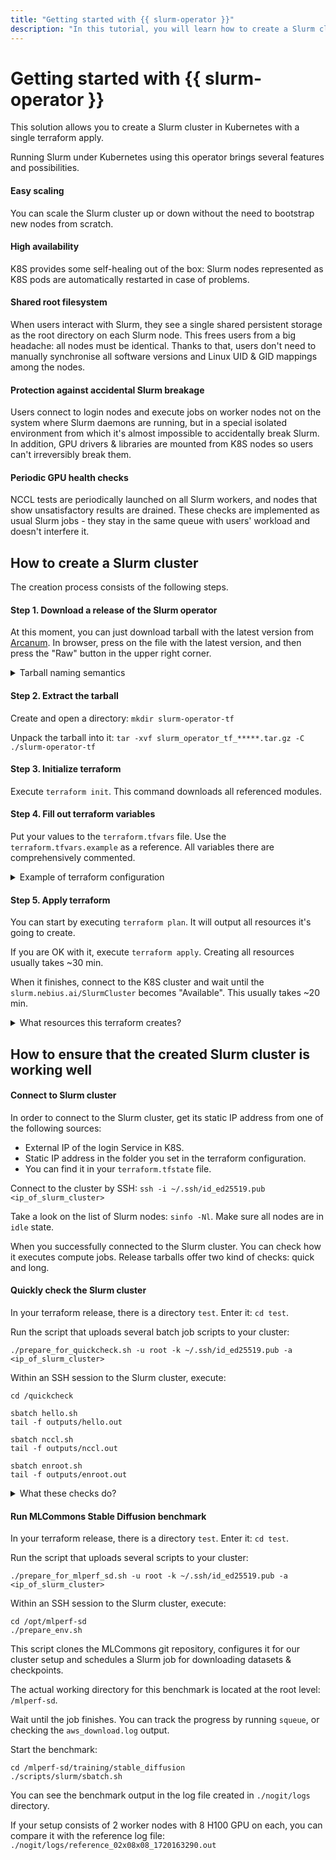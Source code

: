 ```yaml
---
title: "Getting started with {{ slurm-operator }}"
description: "In this tutorial, you will learn how to create a Slurm cluster in Kubernetes with {{ slurm-operator }}."
---
```


# Getting started with {{ slurm-operator }}
This solution allows you to create a Slurm cluster in Kubernetes with a single terraform apply.

Running Slurm under Kubernetes using this operator brings several features and possibilities.

#### Easy scaling
You can scale the Slurm cluster up or down without the need to bootstrap new nodes from scratch.

#### High availability
K8S provides some self-healing out of the box: Slurm nodes represented as K8S pods are automatically restarted in case 
of problems.

#### Shared root filesystem
When users interact with Slurm, they see a single shared persistent storage as the root directory on each Slurm node. 
This frees users from a big headache: all nodes must be identical. Thanks to that, users don't need to manually 
synchronise all software versions and Linux UID & GID mappings among the nodes.

#### Protection against accidental Slurm breakage
Users connect to login nodes and execute jobs on worker nodes not on the system where Slurm daemons are running, but in 
a special isolated environment from which it's almost impossible to accidentally break Slurm. In addition, GPU drivers &
libraries are mounted from K8S nodes so users can't irreversibly break them.

#### Periodic GPU health checks
NCCL tests are periodically launched on all Slurm workers, and nodes that show unsatisfactory results are drained. These
checks are implemented as usual Slurm jobs - they stay in the same queue with users' workload and doesn't interfere it.



## How to create a Slurm cluster
The creation process consists of the following steps.

#### Step 1. Download a release of the Slurm operator
At this moment, you can just download tarball with the latest version from [Arcanum](https://arcanum.nebius.dev/nebo/msp/slurm-service/internal/operator/terraform-releases).
In browser, press on the file with the latest version, and then press the "Raw" button in the upper right corner.

<details>
  <summary>Tarball naming semantics</summary>

  Each tarball release is named as `slurm_operator_tf_<YEAR>_<MONTH>_<SERIAL>_<SHORT_DESC>.tar.gz`
</details>

#### Step 2. Extract the tarball
Create and open a directory: `mkdir slurm-operator-tf`

Unpack the tarball into it: `tar -xvf slurm_operator_tf_*****.tar.gz -C ./slurm-operator-tf`

#### Step 3. Initialize terraform
Execute `terraform init`. This command downloads all referenced modules.

#### Step 4. Fill out terraform variables
Put your values to the `terraform.tfvars` file. Use the `terraform.tfvars.example` as a reference. All variables there 
are comprehensively commented.

<details>
  <summary>Example of terraform configuration</summary>

This is just an example. For actual information, use the `terraform.tfvars.example` file from your release tarball.
```terraform
########################################################################################################################
# KUBERNETES CLUSTER CONFIGURATION
########################################################################################################################

## BASIC CONFIGURATION

### Nebius folder ID to create the K8S cluster in it.
k8s_folder_id = "put_your_folder_id_here"

### Name of the K8S cluster. A short random prefix is added. For example, if you set "slurm-test" here, the actual name
### will be "slurm-test-randstr1.
k8s_cluster_name = "slurm"

### Description of the K8S cluster.
k8s_cluster_description = "K8S cluster for Slurm"

### Version of the K8S used in the cluster.
k8s_cluster_version = "1.28"

### Availability zone of the K8S cluster.
k8s_cluster_zone_id = "eu-north1-c"

### K8S cluster maintenance windows. During the specified intervals the K8S master may not be available.
k8s_cluster_master_maintenance_windows = [{
  day        = "monday"
  start_time = "20:00"
  duration   = "3h"
}]



## NETWORK CONFIGURATION

### ID of an existing network in which a new subnet for the K8S cluster is created. If empty, a new network is created.
### A separate subnet is created in either case.
k8s_network_id = "put_your_network_id_here"

### IPv4 CIDR blocks for the new subnet. In case the subnet is created in an existing network, ensure it doesn't
### conflict with CIDR blocks of existing subnets.
k8s_cluster_subnet_cidr_blocks = ["192.168.10.0/24"]



## NODE GROUP CONFIGURATION
## ---------------------------------------------------------------------------------------------------------------------
## This terraform creates a Slurm cluster with two node groups:
## - one with GPUs onboard for running compute workloads (Slurm worker nodes),
## - and one without GPUs for running undemanding workloads (Slurm login & controller nodes, system K8S jobs, etc.).

### Configuration of the node group with GPUs. Its nodes are interconnected and forms a GPU cluster.
k8s_cluster_node_group_gpu = {
  #### The kind of GPUs. For example, "h100" (type A), "h100-c" (type C), "h100-c-llm" (type C allowing "preemptible").
  platform = "h100"

  #### Whether the nodes can be taken away in favor of higher priority tasks. The only allowed platform is "h100-c-llm".
  preemptible = false

  #### Number of nodes in the group. It should be at least 2 in order to benefit from the GPU cluster interconnection.
  #### The created node group doesn't have auto-scaling, but the size can be updated using this terraform.
  size = 2

  #### Number of vCPU on the nodes. Not any value is supported. Typically, each GPU platform has only a single permitted
  #### set of resources (CPU & memory).
  cpu_cores = 160

  #### Size of the real memory on the nodes in GB. Not any value is supported. See the comment above.
  memory_gb = 1280

  #### Number of GPUs on each node.
  gpus = 8

  #### Interconnect type. Typically, "InfiniBand".
  interconnect_type = "InfiniBand"

  #### Interconnect physical cluster name. GPUs of certain platforms can be created only in certain physical clusters.
  #### e.g. "h100" platform can be created only in "fabric-1", and "h100-c" & "h100-c-llm" in "fabric-4" or fabric-6".
  #### This value cannot be changed after creation.
  interconnect_physical_cluster = "fabric-1"

  #### Type of boot disks attached to the nodes.
  disk_type = "network-ssd"

  #### Size of boot disks in GB.
  disk_size_gb = 1024

  #### Value for the "cloud.google.com/gke-accelerator" label assigned to each node. Should be "nvidia-h100-80gb" for
  #### all H100 GPU platforms.
  gke_accelerator = "nvidia-h100-80gb"

  #### Major version of the NVIDIA GPU driver to be installed on the nodes.
  driver_config = "535"
}

### Configuration of the node group without GPUs.
k8s_cluster_node_group_non_gpu = {
  #### Number of nodes in the group. It should be at least 2 in order to benefit from K8S high-availability features.
  #### The created node group doesn't have auto-scaling, but the size can be updated using this terraform.
  size = 2

  #### Number of vCPU on the nodes with platform "standard-v2". Not any value is supported. The platform has only
  #### specific permitted sets of resources (CPU & memory). For example, 8 CPU & 32 memory, or 32 CPU & 128 memory.
  cpu_cores = 32

  #### Size of the real memory on the nodes in GB. Not any value is supported. See the comment above.
  memory_gb = 128

  #### Type of boot disks attached to the nodes.
  disk_type = "network-ssd"

  #### Size of boot disks in GB.
  disk_size_gb = 1024
}



## SSH CONFIGURATION

### Username for connecting to K8S nodes.
k8s_cluster_ssh_username = "ubuntu"

### SSH public key for connecting to K8S nodes. Either the key as a string or path to the key must be set.
k8s_cluster_ssh_public_key = "put_your_ssh_public_key_here"
k8s_cluster_ssh_public_key_path = null



## NVIDIA NETWORK OPERATOR CONFIGURATION

### Version of the network operator installed to the K8S cluster.
k8s_cluster_operator_network_version = "23.7.0"



## NVIDIA GPU OPERATOR CONFIGURATION

### Version of the GPU operator installed to the K8S cluster.
k8s_cluster_operator_gpu_version = "v23.9.0"

### NVIDIA GPU driver version. The major version must match with k8s_cluster_node_group_gpu.driver_config variable.
k8s_cluster_operator_gpu_driver_version = "535.104.12"

### Whether to use nvidia-container-toolkit for propagating NVIDIA drivers and system libraries from K8S nodes to
### containers. Typically, must be "true".
k8s_cluster_operator_gpu_cuda_toolkit = true

# Whether to enable GPU driver RDMA. Typically, must be "true".
k8s_cluster_operator_gpu_driver_rdma = true





########################################################################################################################
# SHARED STORAGE CONFIGURATION
# ----------------------------------------------------------------------------------------------------------------------
# At least two shared storages are created for the Slurm cluster:
# 1. "Jail" storage that keeps the root directory of the shared environment within which users interact with Slurm.
#    Can be either a compute file storage or a GlusterFS.
# 2. "Controller spool" storage that keeps the state of Slurm controller (the Slurm's "StateSaveLocation"). This state
#    is shared between the primary and backup controllers.
# In addition, an arbitrary number of "jail submount" storages can be created. These storages are mounted into the jail
# environment at specified paths. For example, you can mount /home directory from a different storage, or have separate
# storages with datasets or checkpoints.
# All jail submounts are compute file storages.
########################################################################################################################

## BASIC COMPUTE FILE STORAGE CONFIGURATION
## ---------------------------------------------------------------------------------------------------------------------
## Always applies to "controller spool" and all "jail submount" storages. Applies to the "jail" storage only if
## "slurm_cluster_storages.jail.type" variable equals to "filestore".

### Block size for all used compute file storages in bytes.
k8s_cluster_filestore_block_size = 32768



## BASIC GLUSTER FS STORAGE CONFIGURATION
## ---------------------------------------------------------------------------------------------------------------------
## Applies to the "jail" storage if "slurm_cluster_storages.jail.type" variable equals to "glusterfs". Otherwise, these
## settings do nothing.

### Folder ID to create GlusterFS nodes in it. Several GlusterFS storages should not be created in the same folder due
### to possible conflicts in compute instance names.
glusterfs_cluster_folder_id = "bje82q7sm8njm3c4rrlq"

### SSH key for connecting to GlusterFS compute instances.
glusterfs_cluster_ssh_public_key = "put_your_ssh_public_key_here"
glusterfs_cluster_ssh_public_key_path = null

### Size of separate disks comprising the cluster in GB. The total size of the storage = (disk size * number of nodes).
### For example, if 3 disks are used, each of 372 GB, the total size of the storage is 372 * 3 = 1116 GB.
### Must be a multiple of 93 GB.
glusterfs_cluster_disk_size = 372

### Number of nodes in the cluster.
glusterfs_cluster_nodes = 3

### Number of disks on each node.
glusterfs_cluster_disks_per_node = 1



## SLURM CLUSTER STORAGE CONFIGURATION
## ---------------------------------------------------------------------------------------------------------------------
## Configures how Slurm storages are represented in K8S.

### Configuration of the shared storages mounted to Slurm nodes.
slurm_cluster_storages = {
  #### "Jail" storage configuration.
  jail = {
    ##### Name of the storage. It doesn't matter a lot. Used as a base name for different entities: compute file storage
    ##### name, mounted device name, K8S PV & PVC names, and the like.
    name = "jail"

    ##### Size of the storage in bytes. In case GlusterFS is used, it must not exceed the total size of the storage set
    ##### in the "glusterfs_cluster_disk_dize" and "glusterfs_cluster_nodes" variables.
    size = 1115 * (1024 * 1024 * 1024) # 1115Gi

    ##### Type of the shared storage. Can be either "glusterfs" or "filestore".
    type = "glusterfs"
  }

  #### "Controller spool" storage configuration.
  controller_spool = {
    ##### Name of the storage. It doesn't matter a lot. Used as a base name for different entities: compute file storage
    ##### name, mounted device name, K8S PV & PVC names, and the like.
    name = "controller-spool"

    ##### Size of the storage in bytes.
    size = 100 * (1024 * 1024 * 1024) # 100Gi
  }

  #### "Jail submount" storages configuration. If empty, no additional shared storages are mounted to the jail.
  #### All these storages are initially mounted with 777 permissions and root:root ownerships, but users can change them
  #### after the Slurm cluster is created.
  #### It's enough to execute the command like `sudo chmod 755 /mlperf-sd && sudo chown bob:bob /mlperf-sd` on any of
  #### the Slurm nodes (login or worker) and these changes will apply to all other nodes in the cluster.
  jail_submounts = [{
    ##### Name of the storage. It doesn't matter a lot. Used as a base name for different entities: compute file storage
    ##### name, mounted device name, K8S PV & PVC names, and the like.
    name = "mlperf-sd"

    ##### Size of the storage in bytes.
    size = 1500 * (1024 * 1024 * 1024) # 1500Gi

    ##### The absolute path within the jail environment for which data will be available to users.
    mountPath = "/mlperf-sd"
  }]
}

### Configuration of PVC with the initial jail content. Must be an object with fields name and size (in bytes). If set,
### this PVC is used during the initial cluster creation to populate the "jail" shared storage with its content.
### See the comment to the "slurm_cluster_create_cr" variable for details.
slurm_cluster_jail_snapshot = null

### Size of the directory storing the slurmd state, that is node-local for each worker.
slurm_cluster_worker_volume_spool_size = 128 * (1024 * 1024 * 1024) # 128Gi





########################################################################################################################
# SLURM CONFIGURATION
########################################################################################################################

## SLURM OPERATOR CONFIGURATION

### Version of the Slurm operator. Typically, should be left default.
slurm_operator_version = "0.1.13"



## BASIC SLURM CLUSTER CONFIGURATION

### Whether to create a Slurm cluster within this terraform. If false, only the operator is created, without a cluster.
### This may be useful in scenario when a custom initial content for the "jail" shared storage is needed. It may be
### achieved by the following steps:
### 1. Apply the terraform with "slurm_cluster_create_cr = false"
### 2. Manually create a PVC in the K8S cluster with the content you want to have in the jail environment.
### 3. Apply the terraform again with "slurm_cluster_create_cr = true" and "slurm_cluster_jail_snapshot.name" set to
###    your PVC name.
slurm_cluster_create_cr = true

### Name of the Slurm cluster.
slurm_cluster_name = "slurm-dev"

### List of SSH public keys that will authorized for user root. After connecting to the cluster as root, the Slurm admin
### can create other Linux users with different authorized SSH keys.
slurm_cluster_ssh_root_public_keys = [
  "put_your_public_ssh_key_here",
]



## WORKER NODES CONFIGURATION
## ---------------------------------------------------------------------------------------------------------------------
## Slurm worker nodes are running on K8S nodes with GPU.
## Keep in mind, that not all compute instance resources are available for allocation in containers. The typical K8S
## overhead on each node is 2 vCPU, 4 GiB of memory and 50 GiB of the local disk. And it's better to leave a bit more.

### Number of worker nodes where slurmd daemon runs. Slurm jobs will be executed on these nodes.
slurm_cluster_node_worker_count = 2

### Resources, dedicated to the slurmd daemon on each worker node. If set to null, the container will have no K8S
### resource requests & limits.
### The slurmd container is the place where all user jobs are executed. It must have most of the resources of GPU K8S
### nodes.
slurm_cluster_node_worker_slurmd_resources = {
  cpu_cores               = 156
  memory_bytes            = 1220 * (1024 * 1024 * 1024) # 1220Gi
  ephemeral_storage_bytes = 900 * (1024 * 1024 * 1024) # 900Gi
}

### Resources, dedicated to the munged daemon on each worker node. If set to null, the container has will have no K8S
### resource requests & limits.
### The munged container is used for internal authentication within the Slurm cluster.
slurm_cluster_node_worker_munge_resources = {
  cpu_cores               = 2
  memory_bytes            = 4 * (1024 * 1024 * 1024) # 4Gi
  ephemeral_storage_bytes = 8 * (1024 * 1024 * 1024) # 8Gi
}



## CONTROLLER NODES CONFIGURATION
## ---------------------------------------------------------------------------------------------------------------------
## Slurm controller nodes are running on K8S nodes without GPU.
## Keep in mind, that not all compute instance resources are available for allocation in containers. The typical K8S
## overhead on each node is 2 vCPU, 4 GiB of memory and 50 GiB of the local disk. And it's better to leave a bit more.
## Controller & login nodes together should also not allocate all node resources to the fullest, because some space
## is needed for the system workload (such as GPU benchmark starter jobs).

### Number of controller nodes where the slurmctld daemon runs. The first available controller is primary, and others
### are backup ones. When the current primary controller goes down, the first available backup controller takes control.
### There is little sense in setting it to more than 3.
slurm_cluster_node_controller_count = 2

### Resources, dedicated to the slurmctld daemon on each controller node. If set to null, the container will have no K8S
### resource requests & limits.
### The slurmdctld container is the place where the Slurm cluster is controlled from. It must have enough resources for
### operation, but there's no sense in giving it more than 16 CPU and 64 GiB of memory.
slurm_cluster_node_controller_slurmctld_resources = {
  cpu_cores               = 12
  memory_bytes            = 48 * (1024 * 1024 * 1024) # 48Gi
  ephemeral_storage_bytes = 16 * (1024 * 1024 * 1024) # 16Gi
}

### Resources, dedicated to the munged daemon on each controller node. If set to null, the container will have no K8S
### resource requests & limits.
### The munged container is used for internal authentication within the Slurm cluster.
slurm_cluster_node_controller_munge_resources = {
  cpu_cores               = 1
  memory_bytes            = 2 * (1024 * 1024 * 1024) # 2Gi
  ephemeral_storage_bytes = 4 * (1024 * 1024 * 1024) # 4Gi
}



## LOGIN NODES CONFIGURATION
## ---------------------------------------------------------------------------------------------------------------------
## Slurm login nodes are running on K8S nodes without GPU.
## Keep in mind, that not all compute instance resources are available for allocation in login nodes. The typical K8S
## overhead on each node is 2 vCPU, 4 GiB of memory and 50 GiB of the local disk. And it's better to leave a bit more.
## Controller & login nodes together should also not allocate all node resources to the fullest, because some space
## is needed for the system workload (such as GPU benchmark starter jobs).

### Number of login nodes where the sshd daemon runs. When a user connects to the Slurm cluster by SSH, they are
### directed to a random node. Setting this value to more than 1 makes sense only for high availability or for
### distributing user sessions across several computationally weak nodes.
slurm_cluster_node_login_count = 2

### Resources, dedicated to the sshd daemon on each login node. If set to null, the container will have no K8S resource
### requests & limits.
### The sshd container is the place where the Slurm users are connected to. It must have as many resources, as clients
### need, but typically not so many because they are used as a thin client.
slurm_cluster_node_login_sshd_resources = {
  cpu_cores               = 16
  memory_bytes            = 64 * (1024 * 1024 * 1024) # 64Gi
  ephemeral_storage_bytes = 800 * (1024 * 1024 * 1024) # 800Gi
}

### Resources, dedicated to the munged daemon on each login node. If set to null, the container will have no K8S
### resource requests & limits.
### The munged container is used for internal authentication within the Slurm cluster.
slurm_cluster_node_login_munge_resources = {
  cpu_cores               = 1
  memory_bytes            = 2 * (1024 * 1024 * 1024) # 2Gi
  ephemeral_storage_bytes = 4 * (1024 * 1024 * 1024) # 4Gi
}



## PERIODIC GPU BENCHMARK CONFIGURATION
## ---------------------------------------------------------------------------------------------------------------------
## GPU benchmarks are implemented as "all_reduce_perf" NCCL tests. These checks are implemented as usual Slurm jobs,
## which are periodically scheduled from a K8S CronJobs and stay in the same queue with users' workload.

### Cron string representing the schedule for running NCCL benchmarks.
slurm_cluster_nccl_benchmark_schedule = "0 */3 * * *" # Every 3 hours

### Configuration of NCCL benchmarks. Most of the parameters are just passed as arguments to all_reduce_perf NCCL test.
slurm_cluster_nccl_benchmark_settings = {
  #### The initial size of the data that is transferred at the beginning of the benchmark.
  min_bytes = "512Mb"

  #### The final size of the data that is transferred at the end of the benchmark.
  max_bytes = "8Gb"

  #### Step factor affecting the number of data transfers.
  step_factor = "2"

  ### Benchmark timeout. If the benchmark exceeds it, the Slurm nodes won't be drained, but the K8S job becomes Failed.
  timeout = "20:00"

  ### The target value of the "Avg bus bandwidth" result in "all_reduce_perf" NCCL test. If some Slurm worker node shows
  ### a result less that this threshold, it is drained.
  threshold_more_than = "420"

  ### Whether to use Infiniband (true) or NVLink (false) during this test. Changing this variable may require changing
  ### the "threshold_more_than" variable as well. The normal limit for Infiniband is 42 and for NVLink is 420.
  use_infiniband = false
}

### Whether to drain Slurm nodes that showed unsatisfactory results. When drained, the details of the benchmark results
### are set to the Slurm node Reason field. Users can see it by executing `scontrol show nodes`
slurm_cluster_nccl_benchmark_drain_nodes = true
```
</details>

#### Step 5. Apply terraform
You can start by executing `terraform plan`. It will output all resources it's going to create.

If you are OK with it, execute `terraform apply`. Creating all resources usually takes ~30 min.

When it finishes, connect to the K8S cluster and wait until the `slurm.nebius.ai/SlurmCluster` becomes "Available". 
This usually takes ~20 min.

<details>
  <summary>What resources this terraform creates?</summary>

- K8S cluster
- VPC (it's also possible to use an existing one)
- A static IP address
- Shared storage where the slurm nodes' root directory will be stored. Either a GlusterFS cluster run on a bunch of compute instances, or a compute file storage.
- A compute file storage for storing Slurm controller state in it and share between primary and backup controllers.
- The configured number of additional compute file storages that users want to mount into their environment.
- Several Helm releases:
  - NVIDIA GPU operator, that propagates GPU drivers and low-level libraries from K8S nodes into containers.
  - NVIDIA network operator, that propagates InfiniBand drivers and low-level libraries from K8S nodes into containers.
  - Slurm operator, that creates Slurm clusters.
  - Slurm cluster storage, that brings shared storages (GlusterFS and/or compute file storage) into K8S pods.
</details>



## How to ensure that the created Slurm cluster is working well

#### Connect to Slurm cluster
In order to connect to the Slurm cluster, get its static IP address from one of the following sources:
- External IP of the login Service in K8S.
- Static IP address in the folder you set in the terraform configuration.
- You can find it in your `terraform.tfstate` file.

Connect to the cluster by SSH: `ssh -i ~/.ssh/id_ed25519.pub <ip_of_slurm_cluster>`

Take a look on the list of Slurm nodes: `sinfo -Nl`. Make sure all nodes are in `idle` state.

When you successfully connected to the Slurm cluster. You can check how it executes compute jobs. Release tarballs offer 
two kind of checks: quick and long.

#### Quickly check the Slurm cluster

In your terraform release, there is a directory `test`. Enter it: `cd test`.

Run the script that uploads several batch job scripts to your cluster:
```shell
./prepare_for_quickcheck.sh -u root -k ~/.ssh/id_ed25519.pub -a <ip_of_slurm_cluster>
```

Within an SSH session to the Slurm cluster, execute:
```shell
cd /quickcheck

sbatch hello.sh
tail -f outputs/hello.out

sbatch nccl.sh
tail -f outputs/nccl.out

sbatch enroot.sh
tail -f outputs/enroot.out
```

<details>
  <summary>What these checks do?</summary>

- **hello.sh**: performs basic checks of the Slurm cluster: jobs can be executed and resources can be allocated.
- **nccl.sh**: executes NCCL test "all_reduce_perf" twice: using NVLink and Infiniband.
- **enroot.sh**: launches jobs inside enroot containers.
</details>

#### Run MLCommons Stable Diffusion benchmark

In your terraform release, there is a directory `test`. Enter it: `cd test`.

Run the script that uploads several scripts to your cluster:
```shell
./prepare_for_mlperf_sd.sh -u root -k ~/.ssh/id_ed25519.pub -a <ip_of_slurm_cluster>
```

Within an SSH session to the Slurm cluster, execute:
```shell
cd /opt/mlperf-sd
./prepare_env.sh
```

This script clones the MLCommons git repository, configures it for our cluster setup and schedules a Slurm job for
downloading datasets & checkpoints.

The actual working directory for this benchmark is located at the root level: `/mlperf-sd`.

Wait until the job finishes. You can track the progress by running `squeue`, or checking the `aws_download.log` output.

Start the benchmark:
```shell
cd /mlperf-sd/training/stable_diffusion
./scripts/slurm/sbatch.sh
```

You can see the benchmark output in the log file created in `./nogit/logs` directory.

If your setup consists of 2 worker nodes with 8 H100 GPU on each, you can compare it with the reference log file:
`./nogit/logs/reference_02x08x08_1720163290.out`
